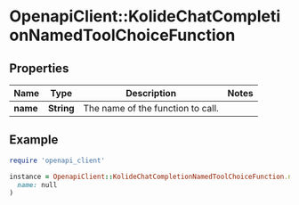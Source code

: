 # OpenapiClient::KolideChatCompletionNamedToolChoiceFunction

## Properties

| Name | Type | Description | Notes |
| ---- | ---- | ----------- | ----- |
| **name** | **String** | The name of the function to call. |  |

## Example

```ruby
require 'openapi_client'

instance = OpenapiClient::KolideChatCompletionNamedToolChoiceFunction.new(
  name: null
)
```

